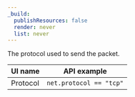 ```yaml
---
_build:
  publishResources: false
  render: never
  list: never
---
```


The protocol used to send the packet.

| UI name  | API example             |
| -------- | ----------------------- |
| Protocol | `net.protocol == "tcp"` |
